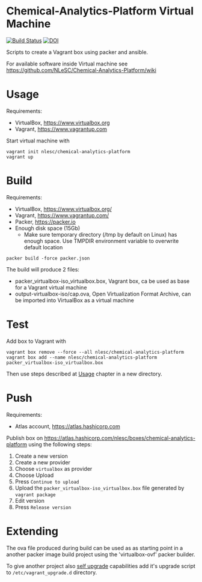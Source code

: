 # Chemical-Analytics-Platform Virtual Machine

[![Build Status](https://travis-ci.org/NLeSC/Chemical-Analytics-Platform.svg?branch=master)](https://travis-ci.org/NLeSC/Chemical-Analytics-Platform)
[![DOI](https://zenodo.org/badge/DOI/10.5281/zenodo.1042416.svg)](https://doi.org/10.5281/zenodo.1042416)

Scripts to create a Vagrant box using packer and ansible.

For available software inside Virtual machine see https://github.com/NLeSC/Chemical-Analytics-Platform/wiki

# Usage

Requirements:

* VirtualBox, https://www.virtualbox.org
* Vagrant, https://www.vagrantup.com

Start virtual machine with

```
vagrant init nlesc/chemical-analytics-platform
vagrant up
```

# Build

Requirements:

* VirtualBox, https://www.virtualbox.org/
* Vagrant, https://www.vagrantup.com/
* Packer, https://packer.io
* Enough disk space (15Gb)
  * Make sure temporary directory (/tmp by default on Linux) has enough space. Use TMPDIR environment variable to overwrite default location

```
packer build -force packer.json
```

The build will produce 2 files:
* packer_virtualbox-iso_virtualbox.box, Vagrant box, ca be used as base for a Vagrant virtual machine
* output-virtualbox-iso/cap.ova, Open Virtualization Format Archive, can be imported into VirtualBox as a virtual machine

# Test

Add box to Vagrant with

```
vagrant box remove --force --all nlesc/chemical-analytics-platform
vagrant box add --name nlesc/chemical-analytics-platform packer_virtualbox-iso_virtualbox.box
```

Then use steps described at [Usage](#Usage) chapter in a new directory.

# Push

Requirements:

* Atlas account, https://atlas.hashicorp.com

Publish box on https://atlas.hashicorp.com/nlesc/boxes/chemical-analytics-platform using the following steps:

1. Create a new version
2. Create a new provider
3. Choose `virtualbox` as provider
4. Choose Upload
5. Press `Continue to upload`
6. Upload the `packer_virtualbox-iso_virtualbox.box` file generated by `vagrant package`
7. Edit version
8. Press `Release version`

# Extending

The ova file produced during build can be used as as starting point in a another packer image build project using the 'virtualbox-ovf' packer builder.

To give another project also [self upgrade](https://github.com/NLeSC/Chemical-Analytics-Platform/wiki/Cheatsheet#performing-a-self-upgrade) capabilities add it's upgrade script to
 `/etc/vagrant_upgrade.d` directory.
